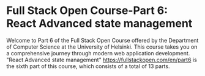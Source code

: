 # Full Stack Open Course-Part 6: React Advanced state management

Welcome to Part 6 of the Full Stack Open Course offered by the Department of Computer Science at the University of Helsinki. This course takes you on a comprehensive journey through modern web application development. "React Advanced state management" https://fullstackopen.com/en/part6 is the sixth part of this course, which consists of a total of 13 parts. 
